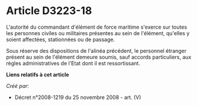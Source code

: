# Article D3223-18

L'autorité du commandant d'élément de force maritime s'exerce sur toutes les personnes civiles ou militaires présentes au
sein de l'élément, qu'elles y soient affectées, stationnées ou de passage.

Sous réserve des dispositions de l'alinéa précédent, le personnel étranger présent au sein de l'élément demeure soumis, sauf
accords particuliers, aux règles administratives de l'Etat dont il est ressortissant.

**Liens relatifs à cet article**

_Créé par_:

  - Décret n°2008-1219 du 25 novembre 2008 - art. (V)
